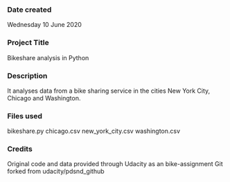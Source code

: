### Date created
Wednesday 10 June 2020

### Project Title
Bikeshare analysis in Python

### Description
It analyses data from a bike sharing service in the cities New York City, Chicago and Washington.

### Files used
bikeshare.py
chicago.csv
new_york_city.csv
washington.csv

### Credits
Original code and data provided through Udacity as an bike-assignment
Git forked from udacity/pdsnd_github
